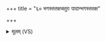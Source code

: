 +++
title = "६० भगस्ततक्षचतुरः पादान्भगस्ततक्ष"

+++
<details><summary>मूलम् (VS)</summary>

भग॑स्ततक्षच॒तुरः॒ पादा॒न्भग॑स्ततक्ष च॒त्वार्युष्प॑लानि। त्वष्टा॑ पिपेश मध्य॒तोऽनु॒वर्ध्रा॒न्त्सा नो॑ अस्तु सुमङ्ग॒ली ॥
</details>